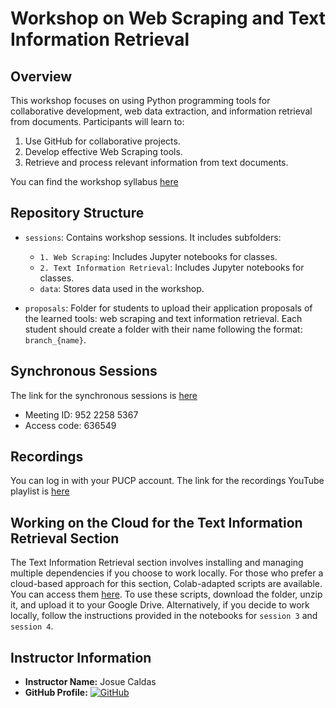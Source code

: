 # Workshop on Web Scraping and Text Information Retrieval

## Overview
This workshop focuses on using Python programming tools for collaborative development, web data extraction, and information retrieval from documents. Participants will learn to:
1. Use GitHub for collaborative projects.
2. Develop effective Web Scraping tools.
3. Retrieve and process relevant information from text documents.

You can find the workshop syllabus <a href="https://docs.google.com/document/d/1yUUYl93XUPxL7AUL3Vt2G2HeUSMVetod/edit?usp=sharing&ouid=100657601344850350475&rtpof=true&sd=true" target="_blank"> here </a>

## Repository Structure

- `sessions`: Contains workshop sessions. It includes subfolders:
  - `1. Web Scraping`: Includes Jupyter notebooks for classes.
  - `2. Text Information Retrieval`: Includes Jupyter notebooks for classes.
  - `data`: Stores data used in the workshop.


- `proposals`: Folder for students to upload their application proposals of the learned tools: web scraping and text information retrieval. Each student should create a folder with their name following the format: `branch_{name}`.

## Synchronous Sessions
The link for the synchronous sessions is <a href="https://pucp.zoom.us/j/95222585367?pwd=ZHNjK2E4MTRnRW14OFNUK1dLUnFtQT09
" target="_blank"> here </a>

- Meeting ID: 952 2258 5367
- Access code: 636549

## Recordings
You can log in with your PUCP account. The link for the recordings YouTube playlist is <a href="https://www.youtube.com/playlist?list=PLqq4bX-XIg36O40vOo0yvZE_5ZVDVsOBn" target="_blank"> here </a>

## Working on the Cloud for the Text Information Retrieval Section
The Text Information Retrieval section involves installing and managing multiple dependencies if you choose to work locally. For those who prefer a cloud-based approach for this section, Colab-adapted scripts are available. You can access them [here](https://drive.google.com/drive/folders/14yPdrPUBHmmu9c9WGF8BLDcYc6sytyeQ?usp=sharing). To use these scripts, download the folder, unzip it, and upload it to your Google Drive. Alternatively, if you decide to work locally, follow the instructions provided in the notebooks for `session 3` and `session 4`.

## Instructor Information

- **Instructor Name:** Josue Caldas
- **GitHub Profile:** [![GitHub](https://img.shields.io/badge/-GitHub-black?style=flat-square&logo=github)](https://github.com/josuecaldasv)

